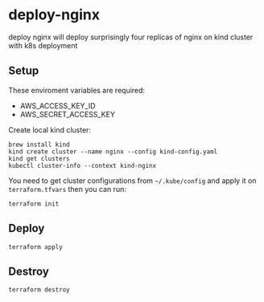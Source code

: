 # deploy-nginx
deploy nginx will deploy surprisingly four replicas of nginx on kind cluster with k8s deployment

## Setup
These enviroment variables are required:

- AWS_ACCESS_KEY_ID
- AWS_SECRET_ACCESS_KEY

Create local kind cluster:

```
brew install kind
kind create cluster --name nginx --config kind-config.yaml
kind get clusters
kubectl cluster-info --context kind-nginx
```

You need to get cluster configurations from ```~/.kube/config``` and apply it on ```terraform.tfvars``` then you can run:

```
terraform init
```

## Deploy 
```
terraform apply
```

## Destroy
```
terraform destroy
```